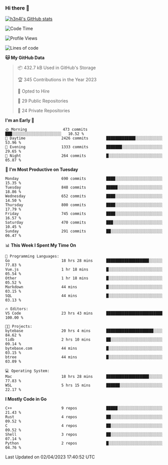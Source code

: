 ### Hi there 👋

[![h3n4l's GitHub stats](https://github-readme-stats.vercel.app/api?username=h3n4l&count_private=true&show_icons=true&theme=radical)](https://github.com/h3n4l/github-readme-stats)

<!--START_SECTION:waka-->
![Code Time](http://img.shields.io/badge/Code%20Time-1%2C096%20hrs%2013%20mins-blue)

![Profile Views](http://img.shields.io/badge/Profile%20Views-0-blue)

![Lines of code](https://img.shields.io/badge/From%20Hello%20World%20I%27ve%20Written-2.7%20million%20lines%20of%20code-blue)

**🐱 My GitHub Data** 

> 📦 432.7 kB Used in GitHub's Storage 
 > 
> 🏆 345 Contributions in the Year 2023
 > 
> 💼 Opted to Hire
 > 
> 📜 29 Public Repositories 
 > 
> 🔑 24 Private Repositories 
 > 
**I'm an Early 🐤** 

```text
🌞 Morning                473 commits         ███░░░░░░░░░░░░░░░░░░░░░░   10.52 % 
🌆 Daytime                2426 commits        █████████████░░░░░░░░░░░░   53.96 % 
🌃 Evening                1333 commits        ███████░░░░░░░░░░░░░░░░░░   29.65 % 
🌙 Night                  264 commits         █░░░░░░░░░░░░░░░░░░░░░░░░   05.87 % 
```
📅 **I'm Most Productive on Tuesday** 

```text
Monday                   690 commits         ████░░░░░░░░░░░░░░░░░░░░░   15.35 % 
Tuesday                  848 commits         █████░░░░░░░░░░░░░░░░░░░░   18.86 % 
Wednesday                652 commits         ████░░░░░░░░░░░░░░░░░░░░░   14.50 % 
Thursday                 800 commits         ████░░░░░░░░░░░░░░░░░░░░░   17.79 % 
Friday                   745 commits         ████░░░░░░░░░░░░░░░░░░░░░   16.57 % 
Saturday                 470 commits         ███░░░░░░░░░░░░░░░░░░░░░░   10.45 % 
Sunday                   291 commits         ██░░░░░░░░░░░░░░░░░░░░░░░   06.47 % 
```


📊 **This Week I Spent My Time On** 

```text
💬 Programming Languages: 
Go                       18 hrs 28 mins      ███████████████████░░░░░░   77.83 % 
Vue.js                   1 hr 18 mins        █░░░░░░░░░░░░░░░░░░░░░░░░   05.54 % 
Other                    1 hr 18 mins        █░░░░░░░░░░░░░░░░░░░░░░░░   05.52 % 
Markdown                 44 mins             █░░░░░░░░░░░░░░░░░░░░░░░░   03.15 % 
SQL                      44 mins             █░░░░░░░░░░░░░░░░░░░░░░░░   03.13 % 

🔥 Editors: 
VS Code                  23 hrs 43 mins      █████████████████████████   100.00 % 

🐱‍💻 Projects: 
bytebase                 20 hrs 4 mins       █████████████████████░░░░   84.62 % 
tidb                     2 hrs 10 mins       ██░░░░░░░░░░░░░░░░░░░░░░░   09.14 % 
bytebase.com             44 mins             █░░░░░░░░░░░░░░░░░░░░░░░░   03.15 % 
btree                    44 mins             █░░░░░░░░░░░░░░░░░░░░░░░░   03.09 % 

💻 Operating System: 
Mac                      18 hrs 28 mins      ███████████████████░░░░░░   77.83 % 
WSL                      5 hrs 15 mins       ██████░░░░░░░░░░░░░░░░░░░   22.17 % 
```

**I Mostly Code in Go** 

```text
C++                      9 repos             █████░░░░░░░░░░░░░░░░░░░░   21.43 % 
Rust                     4 repos             ██░░░░░░░░░░░░░░░░░░░░░░░   09.52 % 
C                        4 repos             ██░░░░░░░░░░░░░░░░░░░░░░░   09.52 % 
Shell                    3 repos             ██░░░░░░░░░░░░░░░░░░░░░░░   07.14 % 
Python                   2 repos             █░░░░░░░░░░░░░░░░░░░░░░░░   04.76 % 
```




 Last Updated on 02/04/2023 17:40:52 UTC
<!--END_SECTION:waka-->

